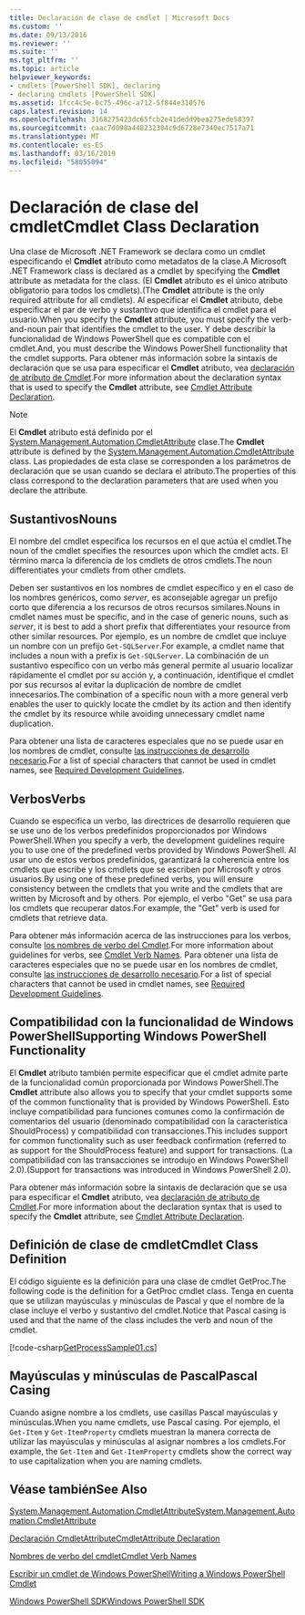 ```yaml
---
title: Declaración de clase de cmdlet | Microsoft Docs
ms.custom: ''
ms.date: 09/13/2016
ms.reviewer: ''
ms.suite: ''
ms.tgt_pltfrm: ''
ms.topic: article
helpviewer_keywords:
- cmdlets [PowerShell SDK], declaring
- declaring cmdlets [PowerShell SDK]
ms.assetid: 1fcc4c5e-0c75-496c-a712-5f844e310576
caps.latest.revision: 14
ms.openlocfilehash: 3168275423dc65fcb2e41dedd9bea275ede58397
ms.sourcegitcommit: caac7d098a448232304c9d6728e7340ec7517a71
ms.translationtype: MT
ms.contentlocale: es-ES
ms.lasthandoff: 03/16/2019
ms.locfileid: "58055094"
---
```

# <a name="cmdlet-class-declaration"></a><span data-ttu-id="9c51c-102">Declaración de clase del cmdlet</span><span class="sxs-lookup"><span data-stu-id="9c51c-102">Cmdlet Class Declaration</span></span>

<span data-ttu-id="9c51c-103">Una clase de Microsoft .NET Framework se declara como un cmdlet especificando el **Cmdlet** atributo como metadatos de la clase.</span><span class="sxs-lookup"><span data-stu-id="9c51c-103">A Microsoft .NET Framework class is declared as a cmdlet by specifying the **Cmdlet** attribute as metadata for the class.</span></span> <span data-ttu-id="9c51c-104">(El **Cmdlet** atributo es el único atributo obligatorio para todos los cmdlets).</span><span class="sxs-lookup"><span data-stu-id="9c51c-104">(The **Cmdlet** attribute is the only required attribute for all cmdlets).</span></span> <span data-ttu-id="9c51c-105">Al especificar el **Cmdlet** atributo, debe especificar el par de verbo y sustantivo que identifica el cmdlet para el usuario.</span><span class="sxs-lookup"><span data-stu-id="9c51c-105">When you specify the **Cmdlet** attribute, you must specify the verb-and-noun pair that identifies the cmdlet to the user.</span></span> <span data-ttu-id="9c51c-106">Y debe describir la funcionalidad de Windows PowerShell que es compatible con el cmdlet.</span><span class="sxs-lookup"><span data-stu-id="9c51c-106">And, you must describe the Windows PowerShell functionality that the cmdlet supports.</span></span> <span data-ttu-id="9c51c-107">Para obtener más información sobre la sintaxis de declaración que se usa para especificar el **Cmdlet** atributo, vea [declaración de atributo de Cmdlet](./cmdlet-attribute-declaration.md).</span><span class="sxs-lookup"><span data-stu-id="9c51c-107">For more information about the declaration syntax that is used to specify the **Cmdlet** attribute, see [Cmdlet Attribute Declaration](./cmdlet-attribute-declaration.md).</span></span>

> [!NOTE]
> <span data-ttu-id="9c51c-108">El **Cmdlet** atributo está definido por el [System.Management.Automation.CmdletAttribute](/dotnet/api/System.Management.Automation.CmdletAttribute) clase.</span><span class="sxs-lookup"><span data-stu-id="9c51c-108">The **Cmdlet** attribute is defined by the [System.Management.Automation.CmdletAttribute](/dotnet/api/System.Management.Automation.CmdletAttribute) class.</span></span> <span data-ttu-id="9c51c-109">Las propiedades de esta clase se corresponden a los parámetros de declaración que se usan cuando se declara el atributo.</span><span class="sxs-lookup"><span data-stu-id="9c51c-109">The properties of this class correspond to the declaration parameters that are used when you declare the attribute.</span></span>

## <a name="nouns"></a><span data-ttu-id="9c51c-110">Sustantivos</span><span class="sxs-lookup"><span data-stu-id="9c51c-110">Nouns</span></span>

<span data-ttu-id="9c51c-111">El nombre del cmdlet especifica los recursos en el que actúa el cmdlet.</span><span class="sxs-lookup"><span data-stu-id="9c51c-111">The noun of the cmdlet specifies the resources upon which the cmdlet acts.</span></span> <span data-ttu-id="9c51c-112">El término marca la diferencia de los cmdlets de otros cmdlets.</span><span class="sxs-lookup"><span data-stu-id="9c51c-112">The noun differentiates your cmdlets from other cmdlets.</span></span>

<span data-ttu-id="9c51c-113">Deben ser sustantivos en los nombres de cmdlet específico y en el caso de los nombres genéricos, como *server*, es aconsejable agregar un prefijo corto que diferencia a los recursos de otros recursos similares.</span><span class="sxs-lookup"><span data-stu-id="9c51c-113">Nouns in cmdlet names must be specific, and in the case of generic nouns, such as *server*, it is best to add a short prefix that differentiates your resource from other similar resources.</span></span> <span data-ttu-id="9c51c-114">Por ejemplo, es un nombre de cmdlet que incluye un nombre con un prefijo `Get-SQLServer`.</span><span class="sxs-lookup"><span data-stu-id="9c51c-114">For example, a cmdlet name that includes a noun with a prefix is `Get-SQLServer`.</span></span> <span data-ttu-id="9c51c-115">La combinación de un sustantivo específico con un verbo más general permite al usuario localizar rápidamente el cmdlet por su acción y, a continuación, identifique el cmdlet por sus recursos al evitar la duplicación de nombre de cmdlet innecesarios.</span><span class="sxs-lookup"><span data-stu-id="9c51c-115">The combination of a specific noun with a more general verb enables the user to quickly locate the cmdlet by its action and then identify the cmdlet by its resource while avoiding unnecessary cmdlet name duplication.</span></span>

<span data-ttu-id="9c51c-116">Para obtener una lista de caracteres especiales que no se puede usar en los nombres de cmdlet, consulte [las instrucciones de desarrollo necesario](./required-development-guidelines.md).</span><span class="sxs-lookup"><span data-stu-id="9c51c-116">For a list of special characters that cannot be used in cmdlet names, see [Required Development Guidelines](./required-development-guidelines.md).</span></span>

## <a name="verbs"></a><span data-ttu-id="9c51c-117">Verbos</span><span class="sxs-lookup"><span data-stu-id="9c51c-117">Verbs</span></span>

<span data-ttu-id="9c51c-118">Cuando se especifica un verbo, las directrices de desarrollo requieren que se use uno de los verbos predefinidos proporcionados por Windows PowerShell.</span><span class="sxs-lookup"><span data-stu-id="9c51c-118">When you specify a verb, the development guidelines require you to use one of the predefined verbs provided by Windows PowerShell.</span></span> <span data-ttu-id="9c51c-119">Al usar uno de estos verbos predefinidos, garantizará la coherencia entre los cmdlets que escribe y los cmdlets que se escriben por Microsoft y otros usuarios.</span><span class="sxs-lookup"><span data-stu-id="9c51c-119">By using one of these predefined verbs, you will ensure consistency between the cmdlets that you write and the cmdlets that are written by Microsoft and by others.</span></span> <span data-ttu-id="9c51c-120">Por ejemplo, el verbo "Get" se usa para los cmdlets que recuperar datos.</span><span class="sxs-lookup"><span data-stu-id="9c51c-120">For example, the "Get" verb is used for cmdlets that retrieve data.</span></span>

<span data-ttu-id="9c51c-121">Para obtener más información acerca de las instrucciones para los verbos, consulte [los nombres de verbo del Cmdlet](./approved-verbs-for-windows-powershell-commands.md).</span><span class="sxs-lookup"><span data-stu-id="9c51c-121">For more information about guidelines for verbs, see [Cmdlet Verb Names](./approved-verbs-for-windows-powershell-commands.md).</span></span> <span data-ttu-id="9c51c-122">Para obtener una lista de caracteres especiales que no se puede usar en los nombres de cmdlet, consulte [las instrucciones de desarrollo necesario](./required-development-guidelines.md).</span><span class="sxs-lookup"><span data-stu-id="9c51c-122">For a list of special characters that cannot be used in cmdlet names, see [Required Development Guidelines](./required-development-guidelines.md).</span></span>

## <a name="supporting-windows-powershell-functionality"></a><span data-ttu-id="9c51c-123">Compatibilidad con la funcionalidad de Windows PowerShell</span><span class="sxs-lookup"><span data-stu-id="9c51c-123">Supporting Windows PowerShell Functionality</span></span>

<span data-ttu-id="9c51c-124">El **Cmdlet** atributo también permite especificar que el cmdlet admite parte de la funcionalidad común proporcionada por Windows PowerShell.</span><span class="sxs-lookup"><span data-stu-id="9c51c-124">The **Cmdlet** attribute also allows you to specify that your cmdlet supports some of the common functionality that is provided by Windows PowerShell.</span></span> <span data-ttu-id="9c51c-125">Esto incluye compatibilidad para funciones comunes como la confirmación de comentarios del usuario (denominado compatibilidad con la característica ShouldProcess) y compatibilidad con transacciones.</span><span class="sxs-lookup"><span data-stu-id="9c51c-125">This includes support for common functionality such as user feedback confirmation (referred to as support for the ShouldProcess feature) and support for transactions.</span></span> <span data-ttu-id="9c51c-126">(La compatibilidad con las transacciones se introdujo en Windows PowerShell 2.0).</span><span class="sxs-lookup"><span data-stu-id="9c51c-126">(Support for transactions was introduced in Windows PowerShell 2.0).</span></span>

<span data-ttu-id="9c51c-127">Para obtener más información sobre la sintaxis de declaración que se usa para especificar el **Cmdlet** atributo, vea [declaración de atributo de Cmdlet](./cmdlet-attribute-declaration.md).</span><span class="sxs-lookup"><span data-stu-id="9c51c-127">For more information about the declaration syntax that is used to specify the **Cmdlet** attribute, see [Cmdlet Attribute Declaration](./cmdlet-attribute-declaration.md).</span></span>

## <a name="cmdlet-class-definition"></a><span data-ttu-id="9c51c-128">Definición de clase de cmdlet</span><span class="sxs-lookup"><span data-stu-id="9c51c-128">Cmdlet Class Definition</span></span>

<span data-ttu-id="9c51c-129">El código siguiente es la definición para una clase de cmdlet GetProc.</span><span class="sxs-lookup"><span data-stu-id="9c51c-129">The following code is the definition for a GetProc cmdlet class.</span></span> <span data-ttu-id="9c51c-130">Tenga en cuenta que se utilizan mayúsculas y minúsculas de Pascal y que el nombre de la clase incluye el verbo y sustantivo del cmdlet.</span><span class="sxs-lookup"><span data-stu-id="9c51c-130">Notice that Pascal casing is used and that the name of the class includes the verb and noun of the cmdlet.</span></span>

[!code-csharp[GetProcessSample01.cs](../../powershell-sdk-samples/SDK-2.0/csharp/GetProcessSample01/GetProcessSample01.cs#L33-L34 "GetProcessSample01.cs")]

## <a name="pascal-casing"></a><span data-ttu-id="9c51c-131">Mayúsculas y minúsculas de Pascal</span><span class="sxs-lookup"><span data-stu-id="9c51c-131">Pascal Casing</span></span>

<span data-ttu-id="9c51c-132">Cuando asigne nombre a los cmdlets, use casillas Pascal mayúsculas y minúsculas.</span><span class="sxs-lookup"><span data-stu-id="9c51c-132">When you name cmdlets, use Pascal casing.</span></span> <span data-ttu-id="9c51c-133">Por ejemplo, el `Get-Item` y `Get-ItemProperty` cmdlets muestran la manera correcta de utilizar las mayúsculas y minúsculas al asignar nombres a los cmdlets.</span><span class="sxs-lookup"><span data-stu-id="9c51c-133">For example, the `Get-Item` and `Get-ItemProperty` cmdlets show the correct way to use capitalization when you are naming cmdlets.</span></span>

## <a name="see-also"></a><span data-ttu-id="9c51c-134">Véase también</span><span class="sxs-lookup"><span data-stu-id="9c51c-134">See Also</span></span>

[<span data-ttu-id="9c51c-135">System.Management.Automation.CmdletAttribute</span><span class="sxs-lookup"><span data-stu-id="9c51c-135">System.Management.Automation.CmdletAttribute</span></span>](/dotnet/api/System.Management.Automation.CmdletAttribute)

[<span data-ttu-id="9c51c-136">Declaración CmdletAttribute</span><span class="sxs-lookup"><span data-stu-id="9c51c-136">CmdletAttribute Declaration</span></span>](./cmdlet-attribute-declaration.md)

[<span data-ttu-id="9c51c-137">Nombres de verbo del cmdlet</span><span class="sxs-lookup"><span data-stu-id="9c51c-137">Cmdlet Verb Names</span></span>](./approved-verbs-for-windows-powershell-commands.md)

[<span data-ttu-id="9c51c-138">Escribir un cmdlet de Windows PowerShell</span><span class="sxs-lookup"><span data-stu-id="9c51c-138">Writing a Windows PowerShell Cmdlet</span></span>](./writing-a-windows-powershell-cmdlet.md)

[<span data-ttu-id="9c51c-139">Windows PowerShell SDK</span><span class="sxs-lookup"><span data-stu-id="9c51c-139">Windows PowerShell SDK</span></span>](../windows-powershell-reference.md)

